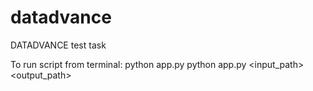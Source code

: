 # datadvance
DATADVANCE test task

To run script from terminal:
python app.py python app.py <input_path> <output_path> <dT>
